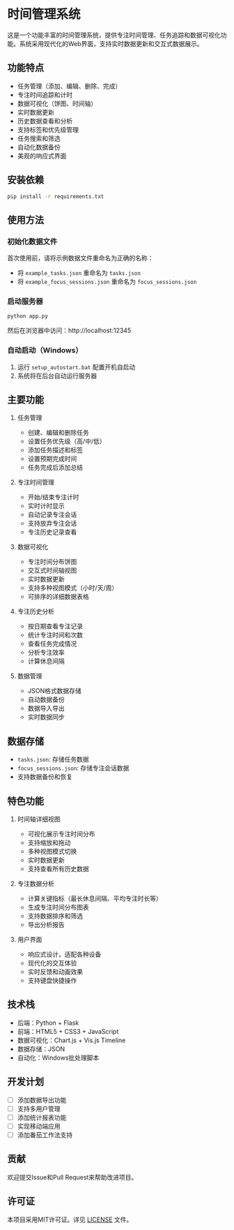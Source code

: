# 时间管理系统

这是一个功能丰富的时间管理系统，提供专注时间管理、任务追踪和数据可视化功能。系统采用现代化的Web界面，支持实时数据更新和交互式数据展示。

## 功能特点

- 任务管理（添加、编辑、删除、完成）
- 专注时间追踪和计时
- 数据可视化（饼图、时间轴）
- 实时数据更新
- 历史数据查看和分析
- 支持标签和优先级管理
- 任务搜索和筛选
- 自动化数据备份
- 美观的响应式界面

## 安装依赖

```bash
pip install -r requirements.txt
```

## 使用方法

### 初始化数据文件

首次使用前，请将示例数据文件重命名为正确的名称：
- 将 `example_tasks.json` 重命名为 `tasks.json`
- 将 `example_focus_sessions.json` 重命名为 `focus_sessions.json`

### 启动服务器

```bash
python app.py
```

然后在浏览器中访问：http://localhost:12345

### 自动启动（Windows）

1. 运行 `setup_autostart.bat` 配置开机自启动
2. 系统将在后台自动运行服务器

## 主要功能

1. 任务管理
   - 创建、编辑和删除任务
   - 设置任务优先级（高/中/低）
   - 添加任务描述和标签
   - 设置预期完成时间
   - 任务完成后添加总结

2. 专注时间管理
   - 开始/结束专注计时
   - 实时计时显示
   - 自动记录专注会话
   - 支持放弃专注会话
   - 专注历史记录查看

3. 数据可视化
   - 专注时间分布饼图
   - 交互式时间轴视图
   - 实时数据更新
   - 支持多种视图模式（小时/天/周）
   - 可排序的详细数据表格

4. 专注历史分析
   - 按日期查看专注记录
   - 统计专注时间和次数
   - 查看任务完成情况
   - 分析专注效率
   - 计算休息间隔

5. 数据管理
   - JSON格式数据存储
   - 自动数据备份
   - 数据导入导出
   - 实时数据同步

## 数据存储

- `tasks.json`: 存储任务数据
- `focus_sessions.json`: 存储专注会话数据
- 支持数据备份和恢复

## 特色功能

1. 时间轴详细视图
   - 可视化展示专注时间分布
   - 支持缩放和拖动
   - 多种视图模式切换
   - 实时数据更新
   - 支持查看所有历史数据

2. 专注数据分析
   - 计算关键指标（最长休息间隔、平均专注时长等）
   - 生成专注时间分布图表
   - 支持数据排序和筛选
   - 导出分析报告

3. 用户界面
   - 响应式设计，适配各种设备
   - 现代化的交互体验
   - 实时反馈和动画效果
   - 支持键盘快捷操作

## 技术栈

- 后端：Python + Flask
- 前端：HTML5 + CSS3 + JavaScript
- 数据可视化：Chart.js + Vis.js Timeline
- 数据存储：JSON
- 自动化：Windows批处理脚本

## 开发计划

- [ ] 添加数据导出功能
- [ ] 支持多用户管理
- [ ] 添加统计报表功能
- [ ] 实现移动端应用
- [ ] 添加番茄工作法支持

## 贡献

欢迎提交Issue和Pull Request来帮助改进项目。

## 许可证

本项目采用MIT许可证。详见 [LICENSE](LICENSE) 文件。 